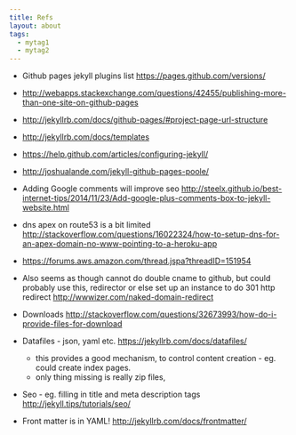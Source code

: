 ```yaml
---
title: Refs
layout: about
tags:
  - mytag1
  - mytag2
---
```


- Github pages jekyll plugins list
  <https://pages.github.com/versions/>

- <http://webapps.stackexchange.com/questions/42455/publishing-more-than-one-site-on-github-pages>

- <http://jekyllrb.com/docs/github-pages/#project-page-url-structure>

- <http://jekyllrb.com/docs/templates>

- <https://help.github.com/articles/configuring-jekyll/>

- <http://joshualande.com/jekyll-github-pages-poole/>

- Adding Google comments will improve seo
  <http://steelx.github.io/best-internet-tips/2014/11/23/Add-google-plus-comments-box-to-jekyll-website.html>

- dns apex on route53 is a bit limited
  <http://stackoverflow.com/questions/16022324/how-to-setup-dns-for-an-apex-domain-no-www-pointing-to-a-heroku-app>

- <https://forums.aws.amazon.com/thread.jspa?threadID=151954>

- Also seems as though cannot do double cname to github, but could probably use this, redirector
  or else set up an instance to do 301 http redirect
  <http://wwwizer.com/naked-domain-redirect>

- Downloads
  <http://stackoverflow.com/questions/32673993/how-do-i-provide-files-for-download>

- Datafiles - json, yaml etc.
  <https://jekyllrb.com/docs/datafiles/>
  - this provides a good mechanism, to control content creation - eg. could create index pages.
  - only thing missing is really zip files,

- Seo - eg. filling in title and meta description tags
  http://jekyll.tips/tutorials/seo/

- Front matter is in YAML!
  http://jekyllrb.com/docs/frontmatter/
